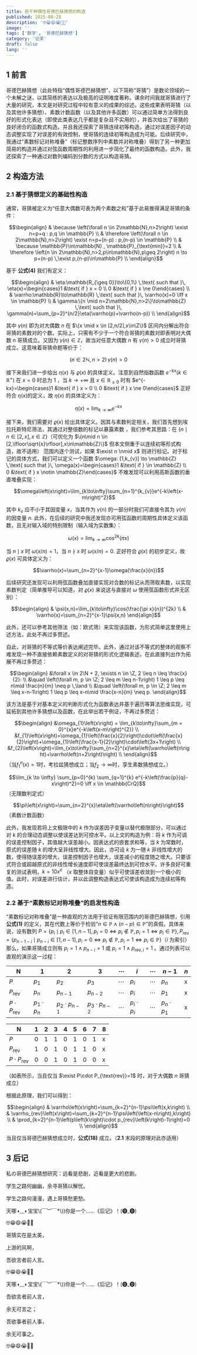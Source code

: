 ```yaml
---
title: 若干种偶性哥德巴赫猜想的构造
published: 2025-08-28
description: '🤓😁😄😭🐷🤡'
image: ''
tags: ['数学', '哥德巴赫猜想']
category: '记录'
draft: false 
lang: ''
---
```


## 1 前言

哥德巴赫猜想（此处特指“偶性哥德巴赫猜想”，以下简称“哥猜”）是数论领域的一个未解之谜，以其简练的表达以及极高的证明难度著称。课余时间我就哥猜进行了大量的研究，本文是对研究过程中较有意义的成果的综述。这些成果表明哥猜（以及其他许多猜想）、素数计数函数（以及其他许多函数）可以通过简单方法得到良好的形式化表达（即使此类表达几乎都是复杂且不实用的），并首次给出了哥猜的良好闭合的函数式构造。并且我还探索了哥猜连续初等构造，通过对误差因子的动态调整实现了对误差的有效控制，使哥猜的连续初等构造成为可能。后续研究中，我通过“素数标记对称堆叠”（标记整数序列中素数并对称堆叠）得到了另一种更加简易的构造并通过对弦函数周期性的利用进一步简化了最终的函数构造。此外，我还探索了一种通过对数列编码到分数的方式以构造哥猜。

## 2 构造方法

### 2.1 基于猜想定义的基础性构造

通常，哥猜被定义为“任意大偶数可表为两个素数之和”基于此易推得满足哥猜的条件：

$$\begin{align}
& \because \left(\forall n \in 2\mathbb{N},n>2\right) \exist n=p+q : p,q \in \mathbb{P} \\
& \therefore \left(\forall n \in 2\mathbb{N},n>2\right) \exist n=p+(n-p) : p,(n-p) \in \mathbb{P} \\
& \because \mathbb{P}\in\mathbb{N} , \mathbb{P}_{\text{min}}=2 \\
& \therefore \left(n \in 2\mathbb{N},n>2,p\in\mathbb{N},p\geq 2\right) n \to p+(n-p) \,\exist p,(n-p)\in\mathbb{P} \\
\end{align}$$

基于 **公式(4)** 我们有定义：

$$\begin{align}
& \eta:\mathbb{R_{\geq 0}}\to\{0,1\} \,\text{ such that }\, \eta(x)=\begin{cases}1 &\text{ if } x = 0 \\ 0 &\text{ if } x \ne 0\end{cases} \\
& \varrho:\mathbb{R}\to\mathbb{R} \,\text{ such that }\, \varrho(x)=0 \iff x \in \mathbb{P} \\
& \gamma:\{n \mid n=2\mathbb{N},n>2\}\to\mathbb{Z} \,\text{ such that }\, \gamma(n)=\sum_{p=2}^{n/2}\eta(\varrho(p)+\varrho(n-p)) \\
\end{align}$$

其中 $\gamma(n)$ 即为对大偶数 $n$ 在 $\{x \mid x \in [2,n/2],x\in\Z\}$ 区间内分解出符合哥猜的素数对的个数。实际上，只需有不少于一个符合哥猜的素数对即表明对大偶数 $n$ 哥猜成立。又因为 $\gamma(n) \in \mathbb{Z}$，故当对任意大偶数 $n$ 有 $\gamma(n) > 0$ 成立时哥猜成立。这意味着哥猜命题等价于：

$$(n \in 2\mathbb{N},n>2)\,\gamma(n)>0$$

接下来我们进一步给出 $\eta(x)$ 与 $\varrho(x)$ 的具体定义。注意到自然指数函数 $e^{-kx}(k\in\mathbb{R}^{+})$ 在 $x=0$ 时总为 $1$ ，当 $k\to+\infty$ 且 $x\in\mathbb{R}_{\geq 0}$ 时有 $e^{-kx}=\begin{cases}1 &\text{ if } x = 0 \\ 0 &\text{ if } x \ne 0\end{cases}$ 正好符合 $\eta(x)$的定义，故 $\eta(x)$ 的具体定义为：

$$\eta(x)=\lim_{k\to\infty}e^{-kx}$$

接下来，我们需要对 $\varrho(x)$ 给出具体定义。因其与素数判定相关，我们首先想到埃拉托斯特尼筛法，其通过对整倍数的标记以暴露素数 ，我们参考其思路：在 $\{n\mid n \in [2,x],x\in\mathbb{Z}\}$（可优化为 $\{n\mid n \in [2,\lfloor\sqrt{x}\rfloor],x\in\mathbb{Z}\}$ 但本文侧重于以连续初等形式构造，故不适用） 范围内逐个测试，如果 $\exist n \nmid x$ 则进行标记。对于标记的具体方式，我们可以定义一个函数 $\omega: [1,k_{v}] \to \mathbb{Z} \,\text{ such that }\, \omega(x)=\begin{cases}1 &\text{ if } \in \mathbb{Z} \\ 0 &\text{ if } x \notin \mathbb{Z}\end{cases}$ 不难发现可以利用高斯函数的垂直堆叠实现：

$$\omega\left(x\right)=\lim_{k\to\infty}\sum_{n=1}^{k_{v}}e^{-k\left(x-m\right)^2}$$

其中 $k_{v}$ 应不小于其因变量 $x$，当其作为 $\gamma(n)$ 的一部分时我们可直接令其为 $\gamma(n)$ 的因变量 $n$. 此外，在后续的研究中我还发现亦可用弦函数的周期性具体定义该函数，且无对输入域的特别限制（输入域为实数集）：

$$\omega(x)=\lim_{k\to\infty}\cos^{2k}(\pi x)$$

当 $n \mid x$ 时 $\omega(x/n)=1$，当 $n \nmid x$ 时 $\omega(x/n)=0$. 正好符合 $\varrho(x)$ 的初步定义，故 $\varrho(x)$ 可具体定义为：

$$\varrho(x)=\sum_{n=2}^{x-1}\omega(\frac{x}{n})$$

后续研究还发现可以利用弦函数叠加直接实现对合数的标记从而筛取素数，以实现素数判定（简单推导可以知道，对 $\varrho(x)$ 来说这与直接对 $\omega$ 使用弦函数形式并无区别）：

$$\begin{align}
& \psi(x,n)=\lim_{k\to\infty}\cos(\frac{\pi x}{n})^{2k} \\
& \varrho(x)=\sum_{n=2}^{x-1}\psi(x,n)
\end{align}$$

此外，还可以参考其他筛法（如：欧式筛）来实现该函数，为形式简单这里使用上述方法，此处不再过多赘述。

自此，对哥猜的不等式等价表达阐述完毕。此外，通过对该不等式的整体的观察不难发现一种不直接依赖素数定义的对哥猜的形式化逻辑表述，在此直接列出作为拓展不再过多赘述：

$$\begin{align}
&\forall x \in 2\N + 2, \exists n \in \Z, 2 \leq n \leq \frac{x}{2}: \\
&\quad \left(\forall m, p \in \Z; 2 \leq m \leq n-1\right) 1 \leq p \leq n\mid \frac{n}{m} \neq p \,\land \\
&\quad \left(\forall m, p \in \Z; 2 \leq m \leq x-n-1\right) 1 \leq p \leq x-n\mid \frac{x-n}{m} \neq p.
\end{align}$$

该方法是基于对基本定义的判断形式化为函数表达并基于遍历等算法思维实现，可延拓到其他许多猜想以及函数，在此举出若干例证，不再过多赘述：

$$\begin{align}
&\omega_{1}\left(x\right) = \lim_{k\to\infty}\sum_{m = 0}^{x}e^{-k\left(x-m\right)^{2}} \\
&f_{1}\left(x\right)=\omega_{1}\left(\frac{x}{2}\right)\cdot\left(\frac{x}{2}\right)+\omega_{1}\left(\frac{x-1}{2}\right)\cdot\left(3x+1\right) \\
&f_{2}\left(x\right)=\lim_{x\to\infty}\sum_{n=2}^{x}\eta\left(\varrho\left(n\right)+\varrho\left(n+2\right)\right) \\
\end{align}$$
（当$f_1^{n}\left(x\right)=1$时，考拉兹猜想成立；当$f_{2}\to\infty$时，孪生素数猜想成立。）

$$\lim_{k \to \infty} \sum_{p=0}^{k} \sum_{q=1}^{k} e^{-k\left(\frac{p}{q}-x\right)^2}=0 \iff x \in \mathbb{CrQ}$$
（无理数判定式）

$$\pi\left(x\right)=\sum_{n=2}^{x}\eta\left(\varrho\left(n\right)\right)$$
（素数计数函数）

此外，我发现若将上文极限中的 $k$ 作为误差因子变量以替代极限部分，可以通过对 $k$ 的合理动态调整以使误差达到可控水平。以上文的构造为例：将 $k$ 作为可调的误差控制因子，其值越大误差越小。因表达式的嵌套求和等，当 $k$ 为常数时，原式的误差随 $k$ 的增大呈非线性增大。因此，亦可设 $k$ 为一随 $k$ 非线性增大的数，使得随误差的增大，误差控制因子也增大，误差减小的程度随之增大。只要该式符合或超越原式的非线性增长速度即可使误差最终达到可控水平。许多良好可重复的测试表明，$k=10x^{e}$ （$x$ 取整体自变量）似乎可使误差收敛到一个极小的值。此时，对误差进行估计，并以此调整构造表达式可使该构造成为连续初等构造。

### 2.2 基于“素数标记对称堆叠”的启发性构造

“素数标记对称堆叠”是一种直观的方法用于验证有限范围内的哥德巴赫猜想，引用 **公式(1)** 的定义，其在代数上等价于检验“$n\in\mathbb{P} \land (n-p)\in\mathbb{P}$”的真假。具体来说，设有数列 $P=\{p_{i} \mid p_{i} \in [1,n-1], p_{i}=0 \iff p_{i}\notin\mathbb{P}, p_{i}=1 \iff p_{i}\in\mathbb{P}\}, P_{\text{rev}}=\{p_{n-1-i} \mid p_{n-i} \in [1,n-1], p_{i}=0 \iff p_{i}\notin\mathbb{P}, p_{i}=1 \iff p_{i}\in\mathbb{P}\}$（$i$ 为索引）那么，如果哥猜成立则有 $p_{i}=1 \land p_{n-i}=1$ 或 $p_{i}=1 \land p_{\text{rev},i}=1$ 。通过列表可以直观的演示这一过程：

|  N  |  1  |  2  |  3  |  $\cdots$  |  $i$  |  $\cdots$  |  $n-1$  |  $n$  |
| --- | --- | --- | --- | --- | --- | --- | --- | --- |
| $P$ |  $p_{1}$  |  $p_{2}$  |  $p_{3}$  |  $\cdots$  |  $p_{i}$  |  $\cdots$  |  $p_{n}$  |  x  |
| $P_{\text{rev}}$|  $p_{n}$  |  $p_{n-1}$  |  $p_{n-2}$  |   $\cdots$  |  $p_{i}$  |  $\cdots$  |  $p_{1}$  |  x  |
| $P\cdot P_{\text{rev}}$|  $p_{1}\cdot p_{n}$  |  $p_{2}\cdot p_{n-1}$  |  $p_{3}\cdot p_{n-2}$  |   $\cdots$  |  $p_{i}\cdot p_{i}$  |  $\cdots$  |  $p_{n}\cdot p_{1}$  |  x  |

|  N  |  1  |  2  |  3  |  4  |  5  |  6  |  7  |  8  |
| --- | --- | --- | --- | --- | --- | --- | --- | --- |
| $P$ |  0  |  1  |  1  |  0  |  1  |  0  |  1  |  x  |
| $P_{\text{rev}}$|  1  |  0  |  1  |  0  |  1  |  1  |  0  |  x  |
|$P\cdot P_{\text{rev}}$|  0  |  0  |  1  |  0  |  1  |  0  |  0  |  x  |

（如表所示，当且仅当 $\exist P\cdot P_{\text{rev}}=1$ 时，对于大偶数 $n$ 哥猜成立）

根据此原理，我们可以得到：

$$\begin{align}
& \varrho\left(x\right)=\sum_{k=2}^{n-1}\psi\left(x,k\right) \\
& \varrho_{rev}\left(x\right)=\sum_{k=2}^{n-1}\psi\left(\left(x-n\right),k\right) \\
& \prod_{k=2}^{n-1}\left(p\left(k\right)\cdot p_{rev}\left(k\right)-1\right)=0 \\
\end{align}$$

当且仅当哥德巴赫猜想成立时，**公式(18)** 成立。（**2.1** 末段的原理对此亦适用）

## 3 后记

私の哥德巴赫猜想研究：远看是悲剧，近看是更大的悲剧。

学生之路何幽幽，余寻哥猜以解忧。

学生之路何漫漫，遇上哥猜愁更愁。

天哪◑﹏◐宝宝\\(￣︶￣*\\))你是一个……《后记》！(⓿_⓿)

🤓😁😄😭🐷🤡

哥猜实在是太美，

上游的风啊，

吾欲言者前人言。

🤓😁😄😭🐷🤡

天哪◑﹏◐宝宝\\(￣︶￣*\\))你是一个……《后记》！(⓿_⓿)

吾欲言者前人言，

余无可言之；

吾欲事者前人事，

余无可事之。

🤓😁😄😭🐷🤡
